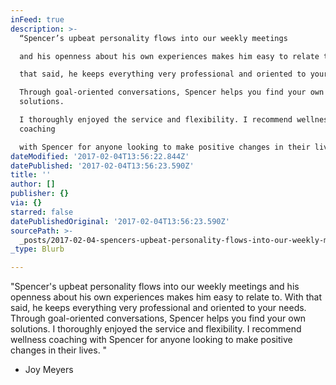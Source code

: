 ```yaml
---
inFeed: true
description: >-
  “Spencer’s upbeat personality flows into our weekly meetings

  and his openness about his own experiences makes him easy to relate to. With

  that said, he keeps everything very professional and oriented to your needs.

  Through goal-oriented conversations, Spencer helps you find your own
  solutions.

  I thoroughly enjoyed the service and flexibility. I recommend wellness
  coaching

  with Spencer for anyone looking to make positive changes in their lives. “
dateModified: '2017-02-04T13:56:22.844Z'
datePublished: '2017-02-04T13:56:23.590Z'
title: ''
author: []
publisher: {}
via: {}
starred: false
datePublishedOriginal: '2017-02-04T13:56:23.590Z'
sourcePath: >-
  _posts/2017-02-04-spencers-upbeat-personality-flows-into-our-weekly-meetings.md
_type: Blurb

---
```

"Spencer's upbeat personality flows into our weekly meetings
and his openness about his own experiences makes him easy to relate to. With
that said, he keeps everything very professional and oriented to your needs.
Through goal-oriented conversations, Spencer helps you find your own solutions.
I thoroughly enjoyed the service and flexibility. I recommend wellness coaching
with Spencer for anyone looking to make positive changes in their lives. "

* Joy Meyers